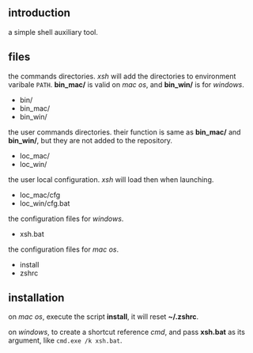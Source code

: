 ## introduction

a simple shell auxiliary tool.

## files

the commands directories.
*xsh* will add the directories to environment varibale `PATH`.
**bin_mac/** is valid on *mac os*, and **bin_win/** is for *windows*.

- bin/
- bin_mac/
- bin_win/

the user commands directories.
their function is same as **bin_mac/** and **bin_win/**,
but they are not added to the repository.

- loc_mac/
- loc_win/

the user local configuration. *xsh* will load then when launching.

- loc_mac/cfg
- loc_win/cfg.bat

the configuration files for *windows*.

- xsh.bat

the configuration files for *mac os*.

- install
- zshrc

## installation

on *mac os*, execute the script **install**,
it will reset **~/.zshrc**.

on *windows*, to create a shortcut reference *cmd*,
and pass **xsh.bat** as its argument, like `cmd.exe /k xsh.bat`.
